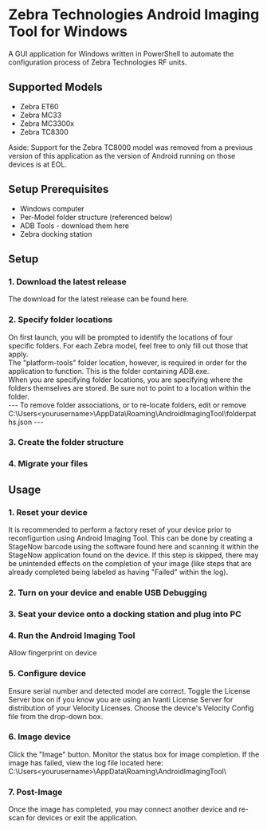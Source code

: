 # Zebra Technologies Android Imaging Tool for Windows
A GUI application for Windows written in PowerShell to automate the configuration process of Zebra Technologies RF units.

## Supported Models
 - Zebra ET60
 - Zebra MC33
 - Zebra MC3300x
 - Zebra TC8300

Aside: Support for the Zebra TC8000 model was removed from a previous version of this application as the version of Android running on those devices is at EOL.

## Setup Prerequisites
 - Windows computer
 - Per-Model folder structure (referenced below)
 - ADB Tools - download them here
 - Zebra docking station

## Setup
### 1. Download the latest release
The download for the latest release can be found here.
### 2. Specify folder locations
On first launch, you will be prompted to identify the locations of four specific folders. For each Zebra model, feel free to only fill out those that apply.\
The "platform-tools" folder location, however, is required in order for the application to function. This is the folder containing ADB.exe.\
When you are specifying folder locations, you are specifying where the folders themselves are stored. Be sure not to point to a location within the folder.\
--- To remove folder associations, or to re-locate folders, edit or remove C:\Users\<yourusername>\AppData\Roaming\AndroidImagingTool\folderpaths.json ---
### 3. Create the folder structure
### 4. Migrate your files

## Usage
### 1. Reset your device
It is recommended to perform a factory reset of your device prior to reconfigurtion using Android Imaging Tool. This can be done by creating a StageNow barcode using the software found here and scanning it within the StageNow application found on the device.
If this step is skipped, there may be unintended effects on the completion of your image (like steps that are already completed being labeled as having "Failed" within the log).
### 2. Turn on your device and enable USB Debugging
### 3. Seat your device onto a docking station and plug into PC
### 4. Run the Android Imaging Tool
Allow fingerprint on device
### 5. Configure device
Ensure serial number and detected model are correct.
Toggle the License Server box on if you know you are using an Ivanti License Server for distribution of your Velocity Licenses.
Choose the device's Velocity Config file from the drop-down box.
### 6. Image device
Click the "Image" button. Monitor the status box for image completion.
If the image has failed, view the log file located here: C:\Users\<yourusername>\AppData\Roaming\AndroidImagingTool\
### 7. Post-Image
Once the image has completed, you may connect another device and re-scan for devices or exit the application.

